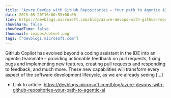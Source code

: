 ```yaml
---
title: "Azure DevOps with GitHub Repositories – Your path to Agentic AI"
date: 2025-05-20T16:00:55+00:00
link: https://devblogs.microsoft.com/blog/azure-devops-with-github-repositories-your-path-to-agentic-ai
showShare: false
showReadTime: false
thumbnail: images/dotnet.png
tags: ["devblogs.microsoft.com"]
---
```

GitHub Copilot has evolved beyond a coding assistant in the IDE into an agentic teammate – providing actionable feedback on pull requests, fixing bugs and implementing new features, creating pull requests and responding to feedback, and much more. These new capabilities will transform every aspect of the software development lifecycle, as we are already seeing […]

- Link to article: https://devblogs.microsoft.com/blog/azure-devops-with-github-repositories-your-path-to-agentic-ai
